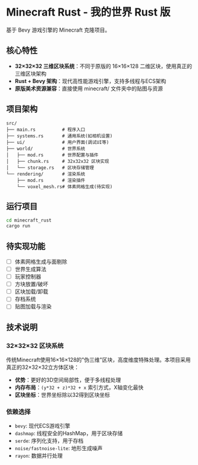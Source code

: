 # Minecraft Rust - 我的世界 Rust 版

基于 Bevy 游戏引擎的 Minecraft 克隆项目。

## 核心特性

- **32×32×32 三维区块系统**：不同于原版的 16×16×128 二维区块，使用真正的三维区块架构
- **Rust + Bevy 架构**：现代高性能游戏引擎，支持多线程与ECS架构
- **原版美术资源兼容**：直接使用 minecraft/ 文件夹中的贴图与资源

## 项目架构

```
src/
├── main.rs          # 程序入口
├── systems.rs       # 通用系统(如相机设置)
├── ui/              # 用户界面(调试UI等)
├── world/           # 世界系统
│   ├── mod.rs       # 世界配置与插件
│   ├── chunk.rs     # 32x32x32 区块实现
│   └── storage.rs   # 区块存储管理
└── rendering/       # 渲染系统
    ├── mod.rs       # 渲染插件
    └── voxel_mesh.rs# 体素网格生成(待实现)
```

## 运行项目

```bash
cd minecraft_rust
cargo run
```

## 待实现功能

- [ ] 体素网格生成与面剔除
- [ ] 世界生成算法
- [ ] 玩家控制器
- [ ] 方块放置/破坏
- [ ] 区块加载/卸载
- [ ] 存档系统
- [ ] 贴图加载与渲染

## 技术说明

### 32×32×32 区块系统

传统Minecraft使用16×16×128的"伪三维"区块，高度维度特殊处理。本项目采用真正的32×32×32立方体区块：

- **优势**：更好的3D空间局部性，便于多线程处理
- **内存布局**：`(y*32 + z)*32 + x` 索引方式，X轴变化最快
- **区块坐标**：世界坐标除以32得到区块坐标

### 依赖选择

- `bevy`: 现代ECS游戏引擎
- `dashmap`: 线程安全的HashMap，用于区块存储
- `serde`: 序列化支持，用于存档
- `noise/fastnoise-lite`: 地形生成噪声
- `rayon`: 数据并行处理
